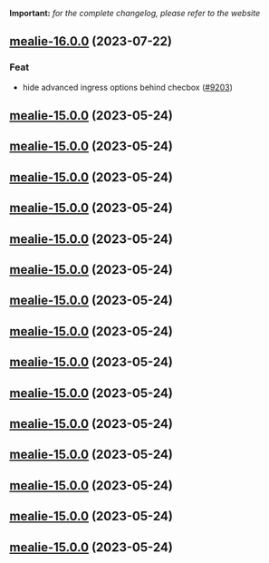 **Important:**
*for the complete changelog, please refer to the website*




## [mealie-16.0.0](https://github.com/truecharts/charts/compare/mealie-15.0.0...mealie-16.0.0) (2023-07-22)

### Feat

- hide advanced ingress options behind checbox ([#9203](https://github.com/truecharts/charts/issues/9203))
  
  


## [mealie-15.0.0](https://github.com/truecharts/charts/compare/mealie-14.0.22...mealie-15.0.0) (2023-05-24)




## [mealie-15.0.0](https://github.com/truecharts/charts/compare/mealie-14.0.22...mealie-15.0.0) (2023-05-24)




## [mealie-15.0.0](https://github.com/truecharts/charts/compare/mealie-14.0.22...mealie-15.0.0) (2023-05-24)




## [mealie-15.0.0](https://github.com/truecharts/charts/compare/mealie-14.0.22...mealie-15.0.0) (2023-05-24)




## [mealie-15.0.0](https://github.com/truecharts/charts/compare/mealie-14.0.22...mealie-15.0.0) (2023-05-24)




## [mealie-15.0.0](https://github.com/truecharts/charts/compare/mealie-14.0.22...mealie-15.0.0) (2023-05-24)




## [mealie-15.0.0](https://github.com/truecharts/charts/compare/mealie-14.0.22...mealie-15.0.0) (2023-05-24)




## [mealie-15.0.0](https://github.com/truecharts/charts/compare/mealie-14.0.22...mealie-15.0.0) (2023-05-24)




## [mealie-15.0.0](https://github.com/truecharts/charts/compare/mealie-14.0.22...mealie-15.0.0) (2023-05-24)




## [mealie-15.0.0](https://github.com/truecharts/charts/compare/mealie-14.0.22...mealie-15.0.0) (2023-05-24)




## [mealie-15.0.0](https://github.com/truecharts/charts/compare/mealie-14.0.22...mealie-15.0.0) (2023-05-24)




## [mealie-15.0.0](https://github.com/truecharts/charts/compare/mealie-14.0.22...mealie-15.0.0) (2023-05-24)




## [mealie-15.0.0](https://github.com/truecharts/charts/compare/mealie-14.0.22...mealie-15.0.0) (2023-05-24)




## [mealie-15.0.0](https://github.com/truecharts/charts/compare/mealie-14.0.22...mealie-15.0.0) (2023-05-24)




## [mealie-15.0.0](https://github.com/truecharts/charts/compare/mealie-14.0.22...mealie-15.0.0) (2023-05-24)

